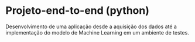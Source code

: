 # Projeto-end-to-end (python)

Desenvolvimento de uma aplicação desde a aquisição dos dados até a implementação do modelo de Machine Learning em um ambiente de testes.

